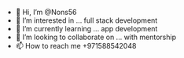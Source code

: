- 👋 Hi, I’m @Nons56
- 👀 I’m interested in ... full stack development 
- 🌱 I’m currently learning ... app development 
- 💞️ I’m looking to collaborate on ... with mentorship 
- 📫 How to reach me +971588542048

<!---
Nons56/Nons56 is a ✨ special ✨ repository because its `README.md` (this file) appears on your GitHub profile.
You can click the Preview link to take a look at your changes.
--->
